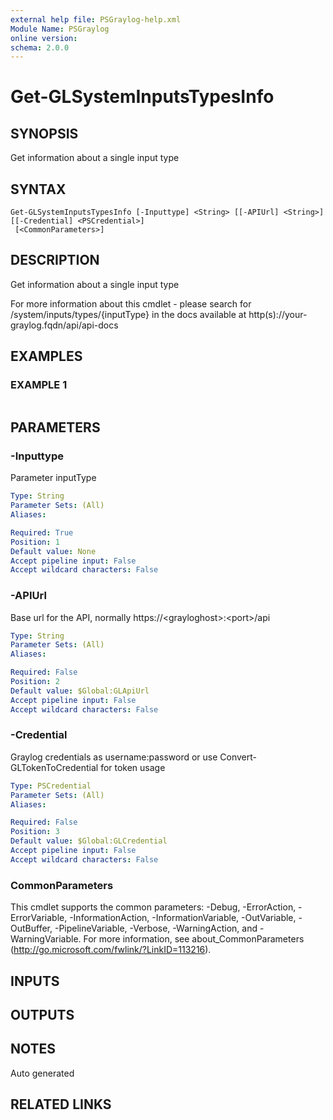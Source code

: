 ```yaml
---
external help file: PSGraylog-help.xml
Module Name: PSGraylog
online version:
schema: 2.0.0
---
```


# Get-GLSystemInputsTypesInfo

## SYNOPSIS
Get information about a single input type

## SYNTAX

```
Get-GLSystemInputsTypesInfo [-Inputtype] <String> [[-APIUrl] <String>] [[-Credential] <PSCredential>]
 [<CommonParameters>]
```

## DESCRIPTION
Get information about a single input type


For more information about this cmdlet - please search for /system/inputs/types/{inputType} in the docs available at http(s)://your-graylog.fqdn/api/api-docs

## EXAMPLES

### EXAMPLE 1
```

```

## PARAMETERS

### -Inputtype
Parameter inputType

```yaml
Type: String
Parameter Sets: (All)
Aliases:

Required: True
Position: 1
Default value: None
Accept pipeline input: False
Accept wildcard characters: False
```

### -APIUrl
Base url for the API, normally https://\<grayloghost\>:\<port\>/api

```yaml
Type: String
Parameter Sets: (All)
Aliases:

Required: False
Position: 2
Default value: $Global:GLApiUrl
Accept pipeline input: False
Accept wildcard characters: False
```

### -Credential
Graylog credentials as username:password or use Convert-GLTokenToCredential for token usage

```yaml
Type: PSCredential
Parameter Sets: (All)
Aliases:

Required: False
Position: 3
Default value: $Global:GLCredential
Accept pipeline input: False
Accept wildcard characters: False
```

### CommonParameters
This cmdlet supports the common parameters: -Debug, -ErrorAction, -ErrorVariable, -InformationAction, -InformationVariable, -OutVariable, -OutBuffer, -PipelineVariable, -Verbose, -WarningAction, and -WarningVariable. For more information, see about_CommonParameters (http://go.microsoft.com/fwlink/?LinkID=113216).

## INPUTS

## OUTPUTS

## NOTES
Auto generated

## RELATED LINKS
